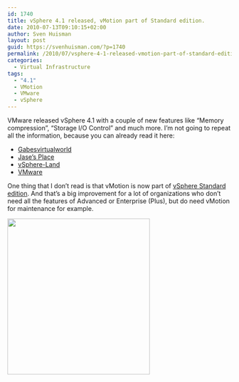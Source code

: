 ```yaml
---
id: 1740
title: vSphere 4.1 released, vMotion part of Standard edition.
date: 2010-07-13T09:10:15+02:00
author: Sven Huisman
layout: post
guid: https://svenhuisman.com/?p=1740
permalink: /2010/07/vsphere-4-1-released-vmotion-part-of-standard-edition/
categories:
  - Virtual Infrastructure
tags:
  - "4.1"
  - VMotion
  - VMware
  - vSphere
---
```

VMware released vSphere 4.1 with a couple of new features like &#8220;Memory compression&#8221;, &#8220;Storage I/O Control&#8221; and much more. I&#8217;m not going to repeat all the information, because you can already read it here:

  * <a title="vSphre 4.1" href="https://www.gabesvirtualworld.com/vmware-vsphere-4-1-released-%e2%80%93-what%e2%80%99s-new/" target="_blank">Gabesvirtualworld</a>
  * <a title="vSphere 4.1" href="https://www.jasemccarty.com/blog/?p=875" target="_blank">Jase&#8217;s Place</a>
  * <a title="vSphere 4.1" href="https://vsphere-land.com/news/tidbits-on-the-new-vsphere-41-release.html" target="_blank">vSphere-Land</a>
  * <a title="vSphere 4.1" href="https://www.vmware.com/products/vsphere/mid-size-and-enterprise-business/features.html" target="_blank">VMware</a>

One thing that I don&#8217;t read is that vMotion is now part of <a title="Features" href="https://www.vmware.com/products/vsphere/mid-size-and-enterprise-business/features.html" target="_blank">vSphere Standard edition</a>. And that&#8217;s a big improvement for a lot of organizations who don&#8217;t need all the features of Advanced or Enterprise (Plus), but do need vMotion for maintenance for example. 

[<img class="aligncenter size-medium wp-image-1742" title="vMotion" src="https://svenhuisman.com/wp-content/uploads/2010/07/vMotion1-320x350.png" alt="" width="320" height="350" srcset="https://svenhuisman.com/wp-content/uploads/2010/07/vMotion1-320x350.png 320w, https://svenhuisman.com/wp-content/uploads/2010/07/vMotion1.png 551w" sizes="(max-width: 320px) 100vw, 320px" />](https://svenhuisman.com/wp-content/uploads/2010/07/vMotion1.png)